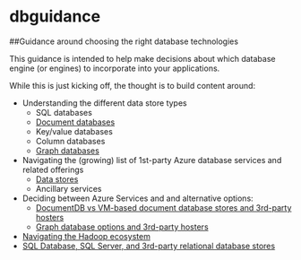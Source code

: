 # dbguidance
##Guidance around choosing the right database technologies

This guidance is intended to help make decisions about which database engine (or engines) to incorporate into your applications.

While this is just kicking off, the thought is to build content around:

  - Understanding the different data store types
    - SQL databases
    - [Document databases](documentdatabases/docdatabaseoverview.md)
    - Key/value databases
    - Column databases
    - [Graph databases](graph/graphdb.md)
  - Navigating the (growing) list of 1st-party Azure database services and related offerings
    - [Data stores](azure/datastores.md)
    - Ancillary services
  - Deciding between Azure Services and and alternative options:
    - [DocumentDB vs VM-based document database stores and 3rd-party hosters](documentdatabases/docdb-or-3rdparty.md)
    - [Graph database options and 3rd-party hosters](graph/graphdb-options.md)
  - [Navigating the Hadoop ecosystem](hadoop/hadoop.md)
  - [SQL Database, SQL Server, and 3rd-party relational database stores](sql/sqldb-or-3rdparty.md)


